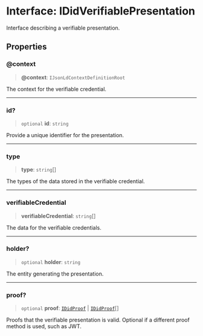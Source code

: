 # Interface: IDidVerifiablePresentation

Interface describing a verifiable presentation.

## Properties

### @context

> **@context**: `IJsonLdContextDefinitionRoot`

The context for the verifiable credential.

***

### id?

> `optional` **id**: `string`

Provide a unique identifier for the presentation.

***

### type

> **type**: `string`[]

The types of the data stored in the verifiable credential.

***

### verifiableCredential

> **verifiableCredential**: `string`[]

The data for the verifiable credentials.

***

### holder?

> `optional` **holder**: `string`

The entity generating the presentation.

***

### proof?

> `optional` **proof**: [`IDidProof`](IDidProof.md) \| [`IDidProof`](IDidProof.md)[]

Proofs that the verifiable presentation is valid.
Optional if a different proof method is used, such as JWT.
